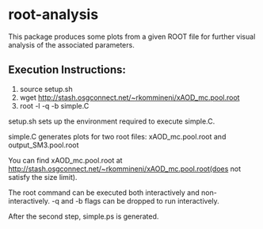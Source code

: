 root-analysis
=============

This package produces some plots from a given ROOT file for further visual analysis of the associated parameters.

Execution Instructions:
-----------------------
1. source setup.sh
2. wget http://stash.osgconnect.net/~rkommineni/xAOD_mc.pool.root
3. root -l -q -b simple.C

setup.sh sets up the environment required to execute simple.C.

simple.C generates plots for two root files:  xAOD_mc.pool.root and output_SM3.pool.root

You can find  xAOD_mc.pool.root at http://stash.osgconnect.net/~rkommineni/xAOD_mc.pool.root(does not satisfy the size limit).

The root command can be executed both interactively and non-interactively. -q and -b flags can be dropped to run 
interactively. 

After the second step, simple.ps is generated. 
